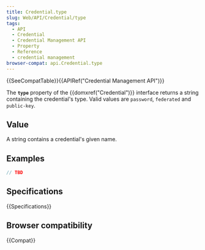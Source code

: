 ```yaml
---
title: Credential.type
slug: Web/API/Credential/type
tags:
  - API
  - Credential
  - Credential Management API
  - Property
  - Reference
  - credential management
browser-compat: api.Credential.type
---
```

{{SeeCompatTable}}{{APIRef("Credential Management API")}}

The **`type`** property of the
{{domxref("Credential")}} interface returns a string containing the
credential's type. Valid values are `password`, `federated` and
`public-key`.

## Value

A string contains a credential's given name.

## Examples

```js
// TBD
```

## Specifications

{{Specifications}}

## Browser compatibility

{{Compat}}

